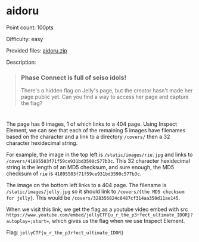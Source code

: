 # aidoru
Point count: 100pts

Difficulty: easy

Provided files: [aidoru.zip](https://jellyc.tf/files/64c41206277c409e5ee5ee8f386eba88/aidoru.zip?token=eyJ1c2VyX2lkIjo3MDIsInRlYW1faWQiOjQ4NywiZmlsZV9pZCI6NDB9.ZnJe-A.7-v1WIFJqTbpd6xf4VcFpEK4Uy0)

Description:
> ### Phase Connect is full of seiso idols!
>
>There's a hidden flag on Jelly's page, but the creator hasn't made her page public yet. Can you find a way to access her page and capture the flag?
# 

The page has 6 images, 1 of which links to a 404 page. Using Inspect Element, we can see that each of the remaining 5 images have filenames based on the character and a link to a directory `/covers/` then a 32 character hexidecimal string.

For example, the image in the top left is `/static/images/rie.jpg` and links to `/covers/41895503f71f59ce931bd3590c577b3c`. This 32 character hexidecimal string is the length of an MD5 checksum, and sure enough, the MD5 checksum of `rie` is `41895503f71f59ce931bd3590c577b3c`.

The image on the bottom left links to a 404 page. The filename is `/static/images/jelly.jpg` so it should link to `/covers/{the MD5 checksum for jelly}`. This would be `/covers/328356824c8487cf314aa350d11ae145`.

When we visit this link, we get the flag as a youtube video embed with src `https://www.youtube.com/embed/jellyCTF{u_r_the_p3rfect_ultimate_IDOR}?autoplay=;start=`, which gives us the flag when we use Inspect Element.

Flag: `jellyCTF{u_r_the_p3rfect_ultimate_IDOR}`
